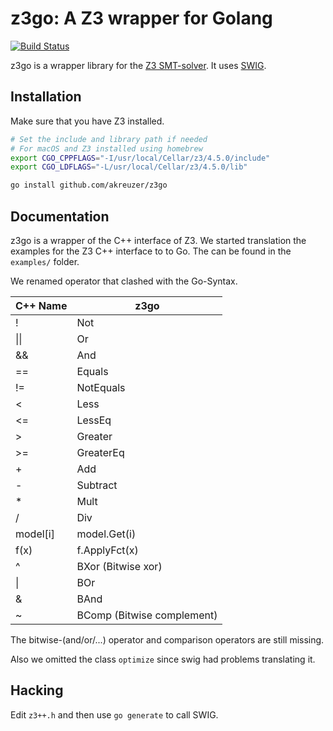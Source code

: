 # z3go: A Z3 wrapper for Golang

[![Build Status](https://travis-ci.org/akreuzer/z3go.svg?branch=master)](https://travis-ci.org/akreuzer/z3go)

z3go is a wrapper library for the [Z3 SMT-solver](https://github.com/Z3Prover/z3).
It uses [SWIG](http://www.swig.org/).

## Installation

Make sure that you have Z3 installed.

```bash
# Set the include and library path if needed
# For macOS and Z3 installed using homebrew
export CGO_CPPFLAGS="-I/usr/local/Cellar/z3/4.5.0/include"
export CGO_LDFLAGS="-L/usr/local/Cellar/z3/4.5.0/lib"

go install github.com/akreuzer/z3go
```

## Documentation

z3go is a wrapper of the C++ interface of Z3.
We started translation the examples for the Z3 C++ interface to to Go.
The can be found in the `examples/` folder.

We renamed operator that clashed with the Go-Syntax.

| C++ Name | z3go   |
|----------|--------|
| !        | Not    |
| \|\|     | Or     |
| &&       | And    |
| ==       | Equals |
| !=       | NotEquals |
| <        | Less   |
| <=       | LessEq |
| >        | Greater |
| >=       | GreaterEq |
| +        | Add    |
| -        | Subtract |
| *        | Mult   |
| /        | Div    |
| model[i] | model.Get(i) |
| f(x)     | f.ApplyFct(x) |
| ^        | BXor (Bitwise xor)  |
| \|       | BOr    |
| &        | BAnd   |
| ~        | BComp (Bitwise complement) |

The bitwise-(and/or/...) operator and comparison operators are still missing.

Also we omitted the class `optimize` since swig had problems translating it.

## Hacking

Edit `z3++.h` and then use `go generate` to call SWIG.

